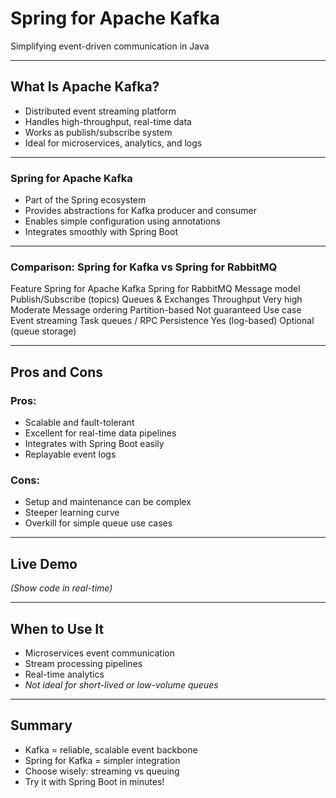 # Spring for Apache Kafka
Simplifying event-driven communication in Java

---
## What Is Apache Kafka?

- Distributed event streaming platform
- Handles high-throughput, real-time data
- Works as publish/subscribe system
- Ideal for microservices, analytics, and logs

--- 
### Spring for Apache Kafka

- Part of the Spring ecosystem
- Provides abstractions for Kafka producer and consumer
- Enables simple configuration using annotations
- Integrates smoothly with Spring Boot

---
### Comparison: Spring for Kafka vs Spring for RabbitMQ

Feature	            Spring for Apache Kafka	    Spring for RabbitMQ
Message model	    Publish/Subscribe (topics)	Queues & Exchanges
Throughput	        Very high	                Moderate
Message ordering	Partition-based	            Not guaranteed
Use case	        Event streaming	            Task queues / RPC
Persistence	        Yes (log-based)	            Optional (queue storage)

---

## Pros and Cons

### Pros:
- Scalable and fault-tolerant
- Excellent for real-time data pipelines
- Integrates with Spring Boot easily
- Replayable event logs

### Cons:
- Setup and maintenance can be complex
- Steeper learning curve
- Overkill for simple queue use cases

---

## Live Demo
_(Show code in real-time)_

---

## When to Use It

- Microservices event communication 
- Stream processing pipelines
- Real-time analytics
- _Not ideal for short-lived or low-volume queues_

---

## Summary

- Kafka = reliable, scalable event backbone
- Spring for Kafka = simpler integration
- Choose wisely: streaming vs queuing
- Try it with Spring Boot in minutes!